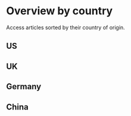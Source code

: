 # Overview by country

Access articles sorted by their country of origin.

## US

## UK

## Germany

## China
